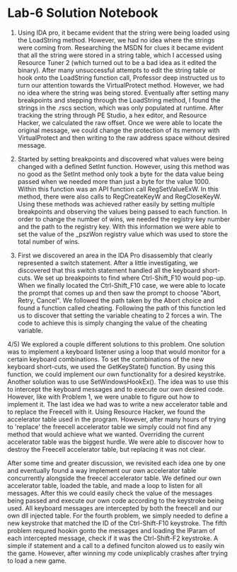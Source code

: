 # Lab-6 Solution Notebook

1) Using IDA pro, it became evident that the string were being loaded using the LoadString method. However, we had no idea where the strings were coming from. Researching the MSDN for clues it became evident that all the string were stored in a string table, which I accessed using Resource Tuner 2 (which turned out to be a bad idea as it edited the binary). After many unsuccessful attempts to edit the string table or hook onto the LoadString function call, Professor deep instructed us to turn our attention towards the VirtualProtect method. However, we had no idea where the string was being stored. Eventually after setting many breakpoints and stepping through the LoadString method, I found the strings in the .rscs section, which was only populated at runtime. After tracking the string through PE Studio, a hex editor, and Resource Hacker, we calculated the raw offset. Once we were able to locate the original message, we could change the protection of its memory with VirtualProtect and then writing to the raw address space without desired message.  

2) Started by setting breakpoints and discovered what values were being changed with a defined SetInt function. However, using this method was no good as the SetInt method only took a byte for the data value being passed when we needed more than just a byte for the value 1000. Within this function was an API function call RegSetValueExW. In this method, there were also calls to RegCreateKeyW and RegCloseKeyW. Using these methods was achieved rather easily by setting multiple breakpoints and observing the values being passed to each function. In order to change the number of wins, we needed the registry key number and the path to the registry key. With this information we were able to set the value of the _pszWon registry value which was used to store the total number of wins. 

3) First we discovered an area in the IDA Pro disassembly that clearly represented a switch statement. After a little investigating, we discovered that this switch statement handled all the keyboard short-cuts. We set up breakpoints to find where Ctrl-Shift_F10 would pop-up. When we finally located the Ctrl-Shift_F10 case, we were able to locate the prompt that comes up and then saw the prompt to choose "Abort, Retry, Cancel". We followed the path taken by the Abort choice and found a function called cheating. Following the path of this function led us to discover that setting the variable cheating to 2 forces a win. The code to achieve this is simply changing the value of the cheating variable.   

4/5) We explored a couple different solutions to this problem. One solution was to implement a keyboard listener using a loop that would monitor for a certain keyboard combinations. To set the combinations of the new keyboard short-cuts, we used the GetKeyState() function. By using this function, we could implement our own functionality for a desired keystrike. Another solution was to use SetWindowsHookEx(). The idea was to use this to intercept the keyboard messages and to execute our own desired code. However, like with Problem 1, we were unable to figure out how to implement it. The last idea we had was to write a new accelerator table and to replace the Freecell with it. Using Resource Hacker, we found the accelerator table used in the program. However, after many hours of trying to 'replace' the freecell accelerator table we simply could not find any method that would achieve what we wanted. Overriding the current accelerator table was the biggest hurdle. We were able to discover how to destroy the Freecell accelerator table, but replacing it was not clear. 

After some time and greater discussion, we revisited each idea one by one and eventually found a way implement our own accelerator table concurrently alongside the freecel accelerator table. We defined our own accelerator table, loaded the table, and made a loop to listen for all messages. After this we could easily check the value of the messages being passed and execute our own code according to the keystroke being used. All keyboard messages are intercepted by both the freecell and our own dll injected table. For the fourth problem, we simply needed to define a new keystroke that matched the ID of the Ctrl-Shift-F10 keystroke. The fifth problem requred hookin gonto the messages and loading the lParam of each intercepted message, check if it was the Ctrl-Shift-F2 keystroke. A simple if statement and a call to a defined funciton alowed us to easily win the game. However, after winning my code unixplicably crashes after trying to load a new game.
